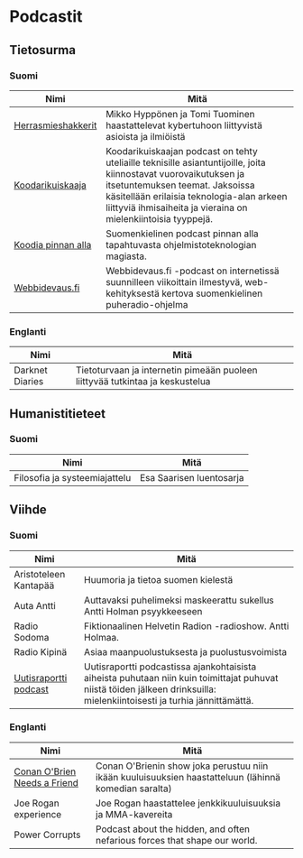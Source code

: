 # Podcastit

## Tietosurma

### Suomi

| Nimi  | Mitä |
|---|---|
| [Herrasmieshakkerit][Herrasmieshakkerit] | Mikko Hyppönen ja Tomi Tuominen haastattelevat kybertuhoon liittyvistä asioista ja ilmiöistä |
| [Koodarikuiskaaja][Koodarikuiskaaja] | Koodarikuiskaajan podcast on tehty uteliaille teknisille asiantuntijoille, joita kiinnostavat vuorovaikutuksen ja itsetuntemuksen teemat. Jaksoissa käsitellään erilaisia teknologia-alan arkeen liittyviä ihmisaiheita ja vieraina on mielenkiintoisia tyyppejä. |
| [Koodia pinnan alla][KPA] | Suomenkielinen podcast pinnan alla tapahtuvasta ohjelmistoteknologian magiasta. |
| [Webbidevaus.fi][Webbidevaus.fi] | Webbidevaus.fi -podcast on internetissä suunnilleen viikoittain ilmestyvä, web-kehityksestä kertova suomenkielinen puheradio-ohjelma |

[Herrasmieshakkerit]: https://www.f-secure.com/fi/business/podcasts/herrasmieshakkerit
[Koodarikuiskaaja]: https://koodarikuiskaaja.fi/podcast/
[KPA]: https://koodiapinnanalla.fi/
[Webbidevaus.fi]: https://webbidevaus.fi
### Englanti

| Nimi  | Mitä |
|---|---|
| Darknet Diaries  | Tietoturvaan ja internetin pimeään puoleen liittyvää tutkintaa ja keskustelua |

## Humanistitieteet

### Suomi

| Nimi  | Mitä |
|---|---|
| Filosofia ja systeemiajattelu  | Esa Saarisen luentosarja |

## Viihde

### Suomi

| Nimi  | Mitä |
|---|---|
| Aristoteleen Kantapää | Huumoria ja tietoa suomen kielestä |
| Auta Antti | Auttavaksi puhelimeksi maskeerattu sukellus Antti Holman psyykkeeseen |
| Radio Sodoma | Fiktionaalinen Helvetin Radion -radioshow. Antti Holmaa. |
| Radio Kipinä | Asiaa maanpuolustuksesta ja puolustusvoimista |
| [Uutisraportti podcast](Uutisraportti) | Uutisraportti podcastissa ajankohtaisista aiheista puhutaan niin kuin toimittajat puhuvat niistä töiden jälkeen drinksuilla: mielenkiintoisesti ja turhia jännittämättä. |

[Uutisraportti]: https://soundcloud.com/uutisraportti

### Englanti

| Nimi | Mitä |
|---|---|
| [Conan O'Brien Needs a Friend][Conan] | Conan O'Brienin show joka perustuu niin ikään kuuluisuuksien haastatteluun (lähinnä komedian saralta) |
| Joe Rogan experience | Joe Rogan haastattelee jenkkikuuluisuuksia ja MMA-kavereita |
| Power Corrupts | Podcast about the hidden, and often nefarious forces that shape our world. |

[Conan]: https://www.earwolf.com/show/conan-obrien/

